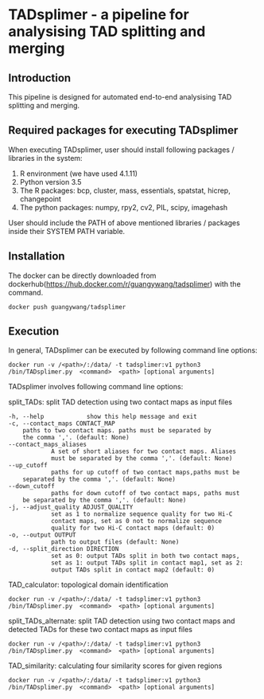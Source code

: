 # TADsplimer - a pipeline for analysising TAD splitting and merging

Introduction
----------

This pipeline is designed for automated end-to-end analysising TAD splitting and merging. 

Required packages for executing TADsplimer
----------

When executing TADsplimer, user should install following packages / libraries in the system:
1. R environment (we have used 4.1.11)
2. Python version 3.5
3. The R packages: bcp, cluster, mass, essentials, spatstat, hicrep, changepoint
4. The python packages: numpy, rpy2, cv2, PIL, scipy, imagehash

User should include the PATH of above mentioned libraries / packages inside their SYSTEM PATH variable. 

Installation
----------

The docker can be directly downloaded from dockerhub(https://hub.docker.com/r/guangywang/tadsplimer) with the command.

	docker push guangywang/tadsplimer		 


Execution
----------
In general, TADsplimer can be executed by following command line options:

	docker run -v /<path>/:/data/ -t tadsplimer:v1 python3 /bin/TADsplimer.py  <command>  <path> [optional arguments]		 

TADsplimer involves following command line options:

split_TADs: 
	split TAD detection using two contact maps as input files

	-h, --help            show this help message and exit
	-c, --contact_maps CONTACT_MAP
		paths to two contact maps. paths must be separated by
		the comma ','. (default: None)
  	--contact_maps_aliases
                A set of short aliases for two contact maps. Aliases
                must be separated by the comma ','. (default: None)
  	--up_cutoff
                paths for up cutoff of two contact maps,paths must be
		separated by the comma ','. (default: None)
  	--down_cutoff
                paths for down cutoff of two contact maps, paths must
		be separated by the comma ','. (default: None)
  	-j, --adjust_quality ADJUST_QUALITY
                set as 1 to normalize sequence quality for two Hi-C
                contact maps, set as 0 not to normalize sequence
                quality for two Hi-C contact maps (default: 0)
  	-o, --output OUTPUT
                path to output files (default: None)
  	-d, --split_direction DIRECTION
                set as 0: output TADs split in both two contact maps,
                set as 1: output TADs split in contact map1, set as 2:
                output TADs split in contact map2 (default: 0)
		 
TAD_calculator: topological domain identification

	docker run -v /<path>/:/data/ -t tadsplimer:v1 python3 /bin/TADsplimer.py  <command>  <path> [optional arguments]		 

split_TADs_alternate: split TAD detection using two contact maps and detected TADs for these two contact maps as input files

	docker run -v /<path>/:/data/ -t tadsplimer:v1 python3 /bin/TADsplimer.py  <command>  <path> [optional arguments]		 

TAD_similarity: calculating four similarity scores for given regions

	docker run -v /<path>/:/data/ -t tadsplimer:v1 python3 /bin/TADsplimer.py  <command>  <path> [optional arguments]		 



